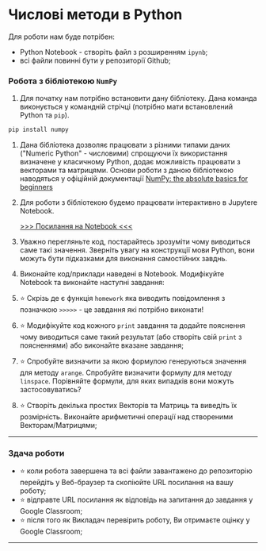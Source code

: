 # Числові методи в Python

Для роботи нам буде потрібен:
- Python Notebook - створіть файл з розширенням `ipynb`; 
- всі файли повинні бути у репозиторії Github;

### Робота з бібліотекою `NumPy`
1. Для початку нам потрібно встановити дану бібліотеку. Дана команда виконується у командній стрічці (потрібно мати встановлений Python та `pip`).
```bash
pip install numpy 
```
1. Дана бібліотека дозволяє працювати з різними типами даних ("Numeric Python" - числовими) спрощуючи їх використання визначене у класичному Python, додає можливість працювати з векторами та матрицями. Основи роботи з даною бібліотекою наводяться у офіційній документації [NumPy: the absolute basics for beginners](https://numpy.org/doc/stable/user/absolute_beginners.html)
1. Для роботи з бібліотекою будемо працювати інтерактивно в Jupytere Notebook.

    [>>> Посилання на Notebook <<<](./11/test_numpy.ipynb)

1. Уважно перегляньте код, постарайтесь зрозуміти чому виводиться саме такі значення. Зверніть увагу на конструкції мови Python, вони можуть бути підказками для виконання самостійних завднь.
1. Виконайте код/приклади наведені в Notebook. Модифікуйте Notebook та виконайте наступні завдання:
1. :star: Скрізь де є функція `homework` яка виводить повідомлення з позначкою `>>>>>` - це завдання які потрібно виконати!
1. :star: Модифікуйте код кожного `print` завдання та додайте пояснення чому виводиться саме такий результат (або створіть свій `print` з поясненнями) або виконайте вказане завдання;


1. :star: Спробуйте визначити за якою формулою генеруються значення для методу `arange`. Спробуйте визначити формулу для методу `linspace`. Порівняйте формули, для яких випадків вони можуть застосовуватись?
1. :star: Створіть декілька простих Векторів та Матриць та виведіть їх розмірність. Виконайте арифметичні операції над створеними Векторам/Матрицями;

---

### Здача роботи
- :star: коли робота завершена та всі файли завантажено до репозиторію перейдіть у Веб-браузер та скопіюйте URL посилання на вашу роботу;
- :star: відправте URL посилання як відповідь на запитання до завдання у Google Classroom;
- :star: після того як Викладач перевірить роботу, Ви отримаєте оцінку у Google Classroom;

---